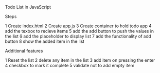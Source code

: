 Todo List in JavaScript

Steps

  1 Create index.html
  2 Create app.js
  3 Create container to hold todo app
  4 add the texbox to recieve items
  5 add the add button to push the values in the list
  6 add the placeholder to display list
  7 add the functionality of add button
  8 show the added item in the list
  
Additional features

1 Reset the list
2 delete any item in the list
3 add item on pressing the enter
4 checkbox to mark it complete
5 validate not to add empty item
